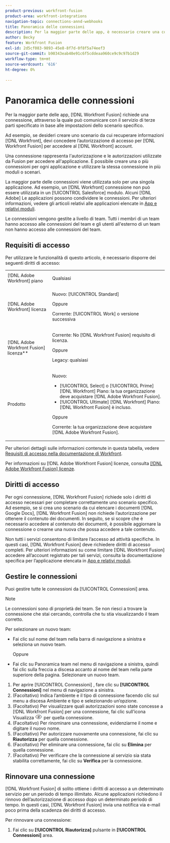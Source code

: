 ```yaml
---
product-previous: workfront-fusion
product-area: workfront-integrations
navigation-topic: connections-annd-webhooks
title: Panoramica delle connessioni
description: Per la maggior parte delle app, è necessario creare una connessione, attraverso la quale [!DNL Adobe Workfront Fusion] può comunicare con il servizio di terze parti specificato in base alle impostazioni dello scenario specifico.
author: Becky
feature: Workfront Fusion
exl-id: 2d5cf083-9893-45e8-8f7d-0f8f5a74eef3
source-git-commit: b90343eab40e91c6f5cddeaa960ce9c9c97b1d29
workflow-type: tm+mt
source-wordcount: '616'
ht-degree: 0%

---
```


# Panoramica delle connessioni

<!-- Audited: 3/2024-->

Per la maggior parte delle app, [!DNL Workfront Fusion] richiede una connessione, attraverso la quale può comunicare con il servizio di terze parti specificato in base alle impostazioni dello scenario specifico.

Ad esempio, se desideri creare uno scenario da cui recuperare informazioni [!DNL Workfront], devi concedere l’autorizzazione di accesso per [!DNL Workfront Fusion] per accedere al [!DNL Workfront] account.

Una connessione rappresenta l&#39;autorizzazione e le autorizzazioni utilizzate da Fusion per accedere all&#39;applicazione. È possibile creare una o più connessioni per ogni applicazione e utilizzare la stessa connessione in più moduli o scenari.

La maggior parte delle connessioni viene utilizzata solo per una singola applicazione. Ad esempio, un [!DNL Workfront] connessione non può essere utilizzata in un [!UICONTROL Salesforce] modulo. Alcuni [!DNL Adobe] Le applicazioni possono condividere le connessioni. Per ulteriori informazioni, vedere gli articoli relativi alle applicazioni elencate in [App e relativi moduli](/help/quicksilver/workfront-fusion/apps-and-their-modules/apps-and-their-modules.md).

Le connessioni vengono gestite a livello di team. Tutti i membri di un team hanno accesso alle connessioni del team e gli utenti all&#39;esterno di un team non hanno accesso alle connessioni del team.

## Requisiti di accesso

Per utilizzare le funzionalità di questo articolo, è necessario disporre dei seguenti diritti di accesso:

<table style="table-layout:auto">
 <col> 
 <col> 
 <tbody> 
  <tr> 
   <td role="rowheader">[!DNL Adobe Workfront] piano</td> 
   <td> <p>Qualsiasi</p> </td> 
  </tr> 
  <tr data-mc-conditions=""> 
   <td role="rowheader">[!DNL Adobe Workfront] licenza</td> 
   <td> <p>Nuovo: [!UICONTROL Standard]</p><p>Oppure</p><p>Corrente: [!UICONTROL Work] o versione successiva</p> </td> 
  </tr> 
  <tr> 
   <td role="rowheader">[!DNL Adobe Workfront Fusion] licenza**</td> 
   <td>
   <p>Corrente: No [!DNL Workfront Fusion] requisito di licenza.</p>
   <p>Oppure</p>
   <p>Legacy: qualsiasi </p>
   </td> 
  </tr> 
  <tr> 
   <td role="rowheader">Prodotto</td> 
   <td>
   <p>Nuovo:</p> <ul><li>[!UICONTROL Select] o [!UICONTROL Prime] [!DNL Workfront] Piano: la tua organizzazione deve acquistare [!DNL Adobe Workfront Fusion].</li><li>[!UICONTROL Ultimate] [!DNL Workfront] Piano: [!DNL Workfront Fusion] è incluso.</li></ul>
   <p>Oppure</p>
   <p>Corrente: la tua organizzazione deve acquistare [!DNL Adobe Workfront Fusion].</p>
   </td> 
  </tr>
 </tbody> 
</table>

Per ulteriori dettagli sulle informazioni contenute in questa tabella, vedere [Requisiti di accesso nella documentazione di Workfront](/help/quicksilver/administration-and-setup/add-users/access-levels-and-object-permissions/access-level-requirements-in-documentation.md).

Per informazioni su [!DNL Adobe Workfront Fusion] licenze, consulta [[!DNL Adobe Workfront Fusion] licenze](../../workfront-fusion/get-started/license-automation-vs-integration.md).

## Diritti di accesso

Per ogni connessione, [!DNL Workfront Fusion] richiede solo i diritti di accesso necessari per completare correttamente uno scenario specifico. Ad esempio, se si crea uno scenario da cui elencare i documenti [!DNL Google Docs], [!DNL Workfront Fusion] non richiede l’autorizzazione per ottenere il contenuto dei documenti. In seguito, se si scopre che è necessario accedere al contenuto dei documenti, è possibile aggiornare la connessione o crearne una nuova che possa accedere a tale contenuto.

Non tutti i servizi consentono di limitare l’accesso ad attività specifiche. In questi casi, [!DNL Workfront Fusion] deve richiedere diritti di accesso completi. Per ulteriori informazioni su come limitare [!DNL Workfront Fusion] accedere all’account registrato per tali servizi, consulta la documentazione specifica per l’applicazione elencata in [App e relativi moduli](/help/quicksilver/workfront-fusion/apps-and-their-modules/apps-and-their-modules.md).

## Gestire le connessioni

Puoi gestire tutte le connessioni da [!UICONTROL Connessioni] area.

>[!NOTE]
>
>Le connessioni sono di proprietà dei team. Se non riesci a trovare la connessione che stai cercando, controlla che tu stia visualizzando il team corretto.
>
>Per selezionare un nuovo team:
>
>* Fai clic sul nome del team nella barra di navigazione a sinistra e seleziona un nuovo team.
>
>    Oppure
>
>* Fai clic su Panoramica team nel menu di navigazione a sinistra, quindi fai clic sulla freccia a discesa accanto al nome del team nella parte superiore della pagina. Selezionare un nuovo team.

1. Per aprire [!UICONTROL Connessioni] , fare clic su <b>[!UICONTROL Connessioni]</b> nel menu di navigazione a sinistra.
1. (Facoltativo) Indica l’ambiente e il tipo di connessione facendo clic sul menu a discesa Ambiente e tipo e selezionando un’opzione.
1. (Facoltativo) Per visualizzare quali autorizzazioni sono state concesse a [!DNL Workfront Fusion] per una connessione, fai clic sull’icona Visualizza ![Visualizza autorizzazioni di connessione](assets/view-connection-permissions.png) per quella connessione.
1. (Facoltativo) Per rinominare una connessione, evidenziarne il nome e digitare il nuovo nome.
1. (Facoltativo) Per autorizzare nuovamente una connessione, fai clic su **Riautorizza** per quella connessione.
1. (Facoltativo) Per eliminare una connessione, fai clic su **Elimina** per quella connessione.
1. (Facoltativo) Per verificare che la connessione al servizio sia stata stabilita correttamente, fai clic su **Verifica** per la connessione.



## Rinnovare una connessione

[!DNL Workfront Fusion] di solito ottiene i diritti di accesso a un determinato servizio per un periodo di tempo illimitato. Alcune applicazioni richiedono il rinnovo dell’autorizzazione di accesso dopo un determinato periodo di tempo. In questi casi, [!DNL Workfront Fusion] invia una notifica via e-mail poco prima della scadenza dei diritti di accesso.

Per rinnovare una connessione:

1. Fai clic su **[!UICONTROL Riautorizza]** pulsante in **[!UICONTROL Connessioni]** area.
